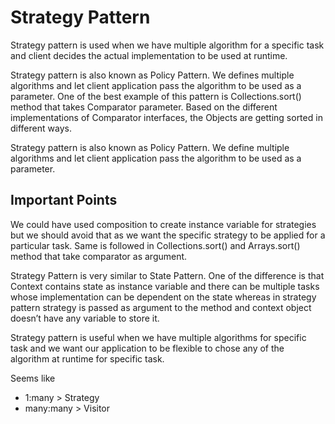 # Strategy Pattern

Strategy pattern is used when we have multiple algorithm for a specific task
and client decides the actual implementation to be used at runtime.

Strategy pattern is also known as Policy Pattern. We defines multiple
algorithms and let client application pass the algorithm to be used as a
parameter. One of the best example of this pattern is Collections.sort() method
that takes Comparator parameter. Based on the different implementations of
Comparator interfaces, the Objects are getting sorted in different ways.



Strategy pattern is also known as Policy Pattern. We define multiple algorithms
and let client application pass the algorithm to be used as a parameter.


## Important Points


We could have used composition to create instance variable for strategies but
we should avoid that as we want the specific strategy to be applied for a
particular task. Same is followed in Collections.sort() and Arrays.sort()
method that take comparator as argument.

Strategy Pattern is very similar to State Pattern. One of the difference is
that Context contains state as instance variable and there can be multiple
tasks whose implementation can be dependent on the state whereas in strategy
pattern strategy is passed as argument to the method and context object doesn’t
have any variable to store it.
 
Strategy pattern is useful when we have multiple algorithms for specific task
and we want our application to be flexible to chose any of the algorithm at
runtime for specific task.



Seems like 

- 1:many > Strategy
- many:many > Visitor

